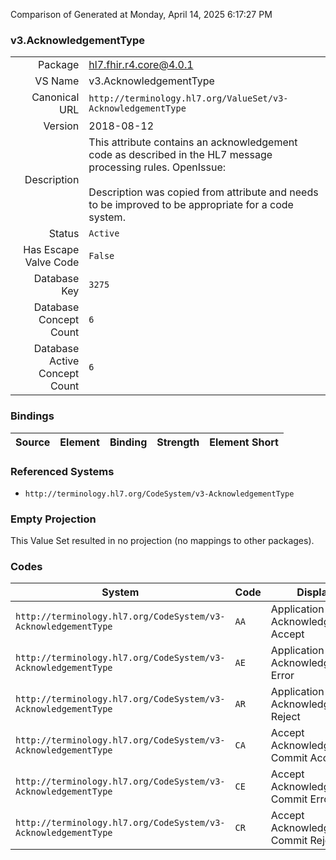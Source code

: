 Comparison of 
Generated at Monday, April 14, 2025 6:17:27 PM

### v3.AcknowledgementType

|      |     |
| ---: | --- |
| Package | hl7.fhir.r4.core@4.0.1 |
| VS Name | v3.AcknowledgementType |
| Canonical URL | `http://terminology.hl7.org/ValueSet/v3-AcknowledgementType` |
| Version | 2018-08-12 |
| Description | This attribute contains an acknowledgement code as described in the HL7 message processing rules.  OpenIssue:<br/><br/>Description was copied from attribute and needs to be improved to be appropriate for a code system. |
| Status | `Active` |
| Has Escape Valve Code | `False` |
| Database Key | `3275` |
| Database Concept Count | `6` |
| Database Active Concept Count | `6` |
### Bindings

| Source | Element | Binding | Strength | Element Short |
| ------ | ------- | ------- | -------- | ------------- |

### Referenced Systems

* `http://terminology.hl7.org/CodeSystem/v3-AcknowledgementType`
### Empty Projection

This Value Set resulted in no projection (no mappings to other packages).

### Codes

| System | Code | Display |
| ------ | ---- | ------- |
| `http://terminology.hl7.org/CodeSystem/v3-AcknowledgementType` | `AA` | Application Acknowledgement Accept |
| `http://terminology.hl7.org/CodeSystem/v3-AcknowledgementType` | `AE` | Application Acknowledgement Error |
| `http://terminology.hl7.org/CodeSystem/v3-AcknowledgementType` | `AR` | Application Acknowledgement Reject |
| `http://terminology.hl7.org/CodeSystem/v3-AcknowledgementType` | `CA` | Accept Acknowledgement Commit Accept |
| `http://terminology.hl7.org/CodeSystem/v3-AcknowledgementType` | `CE` | Accept Acknowledgement Commit Error |
| `http://terminology.hl7.org/CodeSystem/v3-AcknowledgementType` | `CR` | Accept Acknowledgement Commit Reject |
